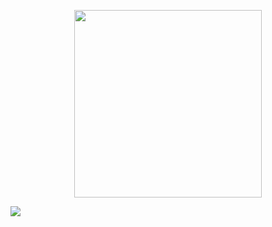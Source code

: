 <p align="center"><img               src="https://camo.githubusercontent.com/268b1344409fac98c4eeda520482b6910c4ddcba/68747470733a2f2f73746f726167652e676f6f676c65617069732e636f6d2f676f6c64656e2d77696e642f626f6f7463616d702d6c61756e6368626173652f6c6f676f2e706e67" width="300" style="text-align:center"/><p/>

<a href="https://github.com/JonasBezerra">![](https://img.shields.io/github/watchers/JonasBezerra/Introducao_a_Programacao_Web?style=social)</a>
  
